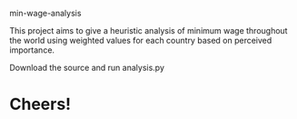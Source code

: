 min-wage-analysis

This project aims to give a heuristic analysis of minimum wage throughout the world
using weighted values for each country based on perceived importance.

Download the source and run analysis.py

Cheers!
=================
